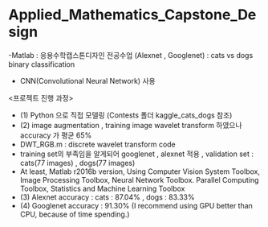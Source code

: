 # Applied_Mathematics_Capstone_Design


-Matlab : 응용수학캡스톤디자인 전공수업 (Alexnet , Googlenet) : cats vs dogs binary classification 
- CNN(Convolutional Neural Network) 사용

 <프로젝트 진행 과정>
 - (1) Python 으로 직접 모델링 (Contests 폴더 kaggle_cats_dogs 참조)
 - (2) image augmentation , training image wavelet transform 하였으나 accuracy 가 평균 65%
 - DWT_RGB.m : discrete wavelet transform code
 - training set의 부족임을 알게되어 googlenet , alexnet 적용 , validation set : cats(77 images) , dogs(77 images)
 - At least, Matlab r2016b version, Using Computer Vision System Toolbox, Image Processing Toolbox, Neural Network Toolbox. Parallel Computing Toolbox, Statistics and Machine Learning Toolbox
 - (3) Alexnet accuracy : cats : 87.04% , dogs : 83.33%
 - (4) Googlenet accuracy : 91.30% (I recommend using GPU better than CPU, because of time spending.) 
